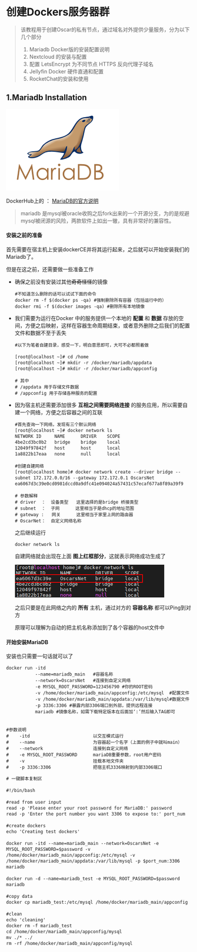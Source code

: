 # 创建Dockers服务器群

> 该教程用于创建Oscar的私有节点，通过域名对外提供少量服务，分为以下几个部分
>
> 1. Mariadb Docker版的安装配置说明
> 2. Nextcloud 的安装与配置
> 3. 配置 LetsEncrypt 为不同节点 HTTPS 反向代理子域名
> 4. Jellyfin Docker 硬件直通和配置
> 5. RocketChat的安装和使用

## 1.Mariadb Installation

![image-20210218194141798](image-20210218194141798.png)

DockerHub上的   ： [MariaDB的官方说明](https://hub.docker.com/_/mariadb) 

> mariadb 是mysql被oracle收购之后fork出来的一个开源分支，为的是规避mysql被闭源的风险，两款软件上如出一辙，具有非常好的兼容性。

#### 安装之前的准备

首先需要在宿主机上安装dockerCE并将其运行起来，之后就可以开始安装我们的Mariadb了。

但是在这之前，还需要做一些准备工作

* 确保之前没有安装过其他~~奇奇怪怪~~的镜像

  ```shell
  #不知道怎么删除的话可以试试下面的命令
  docker rm -f $(docker ps -qa) #强制删除所有容器（包括运行中的）
  docker rmi -f $(docker images -qa) #删除所有本地镜像
  ```

* 我们需要为运行在Docker 中的服务提供一个本地的 **配置** 和 **数据** 存放的空间，方便之后映射，这样在容器生命周期结束，或者意外删除之后我们的配置文件和数据不至于丢失

  ```shell
  #以下为笔者自建目录，感受一下，明白意思即可，大可不必都照着做
  
  [root@localhost ~]# cd /home
  [root@localhost ~]# mkdir -r /docker/mariadb/appdata
  [root@localhost ~]# mkdir -r /docker/mariadb/appconfig
  
  # 其中 
  # /appdata 用于存储文件数据 
  # /appconfig 用于存储各种服务的配置
  
  ```

* 因为宿主机还需要添加很多 **互相之间需要网络连接** 的服务应用，所以需要自建一个网络，方便之后容器之间的互联

  ```shell
  #首先查询一下网络，发现有三个默认网络
  [root@localhost ~]# docker network ls
  NETWORK ID     NAME      DRIVER    SCOPE
  4be2cd3bc0b2   bridge    bridge    local
  12049f97842f   host      host      local
  1a8822b17eaa   none      null      local
  
  #创建自建网络
  [root@localhost home]# docker network create --driver bridge --subnet 172.172.0.0/16 --gateway 172.172.0.1 OscarsNet
  ea6067d3c39e0cd0981dccd0a9dfc41e094024a57431c57ecaf677a8f89a39f9
  
  # 参数解释
  # driver  ：  设备类型   这里选择的是bridge 桥接类型
  # subnet  ：  子网      这里相当于是dhcp的地址范围
  # gateway :   网关      这里相当于家里上网的路由器
  # OscarNet：  自定义网络名称
  
  ```

  之后继续运行

  ```shell
  docker network ls
  ```

  自建网络就会出现在上面 **图上红框部分**，这就表示网络成功生成了

  ![image-20210218193218113](image-20210218193218113.png)

  之后只要是在此网络之内的 **所有** 主机，通过对方的 **容器名称** 都可以Ping到对方

  原理可以理解为自动的把主机名称添加到了各个容器的host文件中

#### 开始安装MariaDB

安装也只需要一句话就可以了

```shell
docker run -itd 
		   --name=mariadb_main   #容器名称
		   --network=OscarsNet   #连接到自定义网络
		   -e MYSQL_ROOT_PASSWORD=123456790 #你的ROOT密码
		   -v /home/docker/mariadb_main/appconfig:/etc/mysql  #配置文件
		   -v /home/docker/mariadb_main/appdata:/var/lib/mysql#数据文件
		   -p 3336:3306 #暴露内部3306端口到外部，提供远程连接
		   mariadb #镜像名称，如需下载特定版本在后面加‘:’然后输入TAG即可


#参数说明
#    -itd        				 以交互模式运行
#    --name       				 为容器起一个名字（上面的例子中就叫main）
#	 --network				     连接到自定义网络
#    -e MYSQL_ROOT_PASSWORD		 mariaDB重要参数，root用户密码
#    -v							 挂载本地文件夹
#    -p 3336:3306                把宿主机3336映射到内部3306端口

```

```shell
# 一键脚本复制区

#!/bin/bash

#read from user input
read -p 'Please enter your root password for MariaDB:' password
read -p 'Enter the port number you want 3306 to expose to:' port_num

#create dockers
echo 'Creating test dockers'

docker run -itd --name=mariadb_main --network=OscarsNet -e MYSQL_ROOT_PASSWORD=$password -v /home/docker/mariadb_main/appconfig:/etc/mysql -v /home/docker/mariadb_main/appdata:/var/lib/mysql -p $port_num:3306 mariadb

docker run -d --name=mariadb_test -e MYSQL_ROOT_PASSWORD=$password mariadb

#copy data
docker cp mariadb_test:/etc/mysql /home/docker/mariadb_main/appconfig

#clean
echo 'cleaning'
docker rm -f mariadb_test
cd /home/docker/mariadb_main/appconfig/mysql
mv ./* ../ 
rm -rf /home/docker/mariadb_main/appconfig/mysql

```

